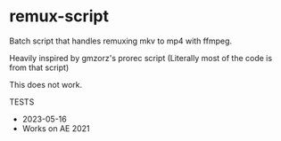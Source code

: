 # remux-script

Batch script that handles remuxing mkv to mp4 with ffmpeg.

Heavily inspired by gmzorz's prorec script
(Literally most of the code is from that script)

This does not work.

TESTS

-   2023-05-16
-   Works on AE 2021

